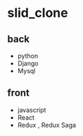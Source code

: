 # slid_clone


## back

- python
- Django
- Mysql


## front

- javascript
- React
- Redux , Redux Saga
